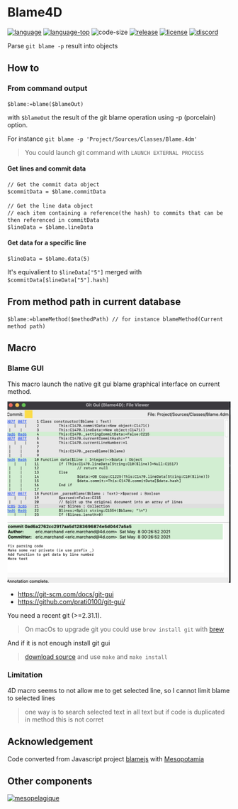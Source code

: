 # Blame4D

[![language][code-shield]][code-url]
[![language-top][code-top]][code-url]
![code-size][code-size]
[![release][release-shield]][release-url]
[![license][license-shield]][license-url]
[![discord][discord-shield]][discord-url]

Parse `git blame -p` result into objects

## How to

### From command output

```4d
$blame:=blame($blameOut)
```
with `$blameOut` the result of the git blame operation using -p (porcelain) option.

For instance `git blame -p 'Project/Sources/Classes/Blame.4dm'`

> You could launch git command with `LAUNCH EXTERNAL PROCESS`

#### Get lines and commit data

```4d
// Get the commit data object
$commitData = $blame.commitData

// Get the line data object
// each item containing a reference(the hash) to commits that can be then referenced in commitData
$lineData = $blame.lineData
```

#### Get data for a specific line

```4d
$lineData = $blame.data(5) 
```

It's equivalient to `$lineData["5"]` merged with `$commitData[$lineData["5"].hash]`

## From method path in current database

```4d
$blame:=blameMethod($methodPath) // for instance blameMethod(Current method path)
```

## Macro

### Blame GUI

This macro launch the native git gui blame graphical interface on current method.

![git gui blame](gitgui.png)

- https://git-scm.com/docs/git-gui
- https://github.com/prati0100/git-gui/

You need a recent git (>=2.31.1). 

> On macOs to upgrade git you could use `brew install git` with [brew](https://brew.sh/)

And if it is not enough install git gui

> [download source](https://github.com/prati0100/git-gui/releases) and use `make` and `make install`

### Limitation

4D macro seems to not allow me to get selected line, so I cannot limit blame to selected lines

> one way is to search selected text in all text but if code is duplicated in method this is not corret

## Acknowledgement

Code converted from Javascript project [blamejs](https://github.com/mnmtanish/blamejs)   with [Mesopotamia](https://github.com/mesopelagique/Mesopotamia)

## Other components

[<img src="https://mesopelagique.github.io/quatred.png" alt="mesopelagique"/>](https://mesopelagique.github.io/)

<!-- MARKDOWN LINKS & IMAGES -->
<!-- https://www.markdownguide.org/basic-syntax/#reference-style-links -->
[code-shield]: https://img.shields.io/static/v1?label=language&message=4d&color=blue
[code-top]: https://img.shields.io/github/languages/top/mesopelagique/Blame4D.svg
[code-size]: https://img.shields.io/github/languages/code-size/mesopelagique/Blame4D.svg
[code-url]: https://developer.4d.com/
[release-shield]: https://img.shields.io/github/v/release/mesopelagique/Blame4D
[release-url]: https://github.com/mesopelagique/Blame4D/releases/latest
[license-shield]: https://img.shields.io/github/license/mesopelagique/Blame4D
[license-url]: LICENSE.md
[discord-shield]: https://img.shields.io/badge/chat-discord-7289DA?logo=discord&style=flat
[discord-url]: https://discord.gg/dVTqZHr
